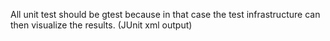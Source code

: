 All unit test should be gtest because in that case the test infrastructure can
then visualize the results. (JUnit xml output)
